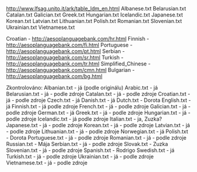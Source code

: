 http://www.lfsag.unito.it/ark/table_ldm_en.html
Albanese.txt
Belarusian.txt
Catalan.txt
Galician.txt
Greek.txt
Hungarian.txt
Icelandic.txt
Japanese.txt
Korean.txt
Latvian.txt
Lithuanian.txt
Polish.txt
Romanian.txt
Slovenian.txt
Ukrainian.txt
Vietnamese.txt

Croatian - http://aesoplanguagebank.com/hr.html
Finnish - http://aesoplanguagebank.com/fi.html
Portuguese - http://aesoplanguagebank.com/pt.html
Serbian - http://aesoplanguagebank.com/sr.html
Turkish - http://aesoplanguagebank.com/tr.html
Simplified_Chinese - http://aesoplanguagebank.com/cmn.html
Bulgarian - http://aesoplanguagebank.com/bg.html


Zkontrolováno:
Albanian.txt - já (podle originálu)
Arabic.txt - já
Belarusian.txt - já - podle zdroje
Catalan.txt - já - podle zdroje
Croatian.txt - já - podle zdroje
Czech.txt - já
Danish.txt - já
Dutch.txt - Dorota
English.txt - já
Finnish.txt - já podle zdroje
French.txt - já - podle zdroje
Galician.txt - já - podle zdroje
German.txt - já
Greek.txt - já - podle zdroje
Hungarian.txt - já - podle zdroje
Icelandic.txt - já podle zdroje
Italian.txt - ja, Zuzka?
Japanese.txt - já - podle zdroje
Korean.txt - já - podle zdroje
Latvian.txt - já - podle zdroje
Lithuanian.txt - já - podle zdroje
Norwegian.txt - já
Polish.txt - Dorota
Portuguese.txt - já - podle zdroje
Romanian.txt - já - podle zdroje
Russian.txt - Mája
Serbian.txt - já - podle zdroje
Slovak.txt - Zuzka
Slovenian.txt - já - podle zdroje
Spanish.txt - Rodrigo
Swedish.txt - já
Turkish.txt - já - podle zdroje
Ukrainian.txt - já - podle zdroje
Vietnamese.txt - já - podle zdroje
